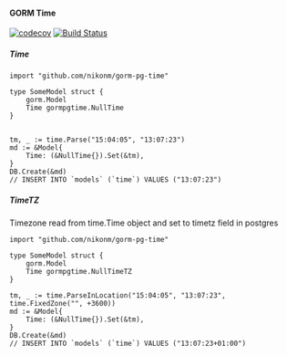 #### GORM Time

[![codecov](https://codecov.io/gh/nikonm/gorm-pg-time/branch/master/graph/badge.svg)](https://codecov.io/gh/nikonm/gorm-pg-time)
[![Build Status](https://travis-ci.org/nikonm/gorm-pg-time.svg?branch=master)](https://travis-ci.org/nikonm/gorm-pg-time)

##### Time
 
````
import "github.com/nikonm/gorm-pg-time"

type SomeModel struct {
	gorm.Model
	Time gormpgtime.NullTime
}


tm, _ := time.Parse("15:04:05", "13:07:23")
md := &Model{
	Time: (&NullTime{}).Set(&tm),
}
DB.Create(&md)
// INSERT INTO `models` (`time`) VALUES ("13:07:23")

````

##### TimeTZ

Timezone read from time.Time object and set to timetz field in postgres 

````
import "github.com/nikonm/gorm-pg-time"

type SomeModel struct {
	gorm.Model
	Time gormpgtime.NullTimeTZ
}

tm, _ := time.ParseInLocation("15:04:05", "13:07:23", time.FixedZone("", +3600))
md := &Model{
	Time: (&NullTime{}).Set(&tm),
}
DB.Create(&md)
// INSERT INTO `models` (`time`) VALUES ("13:07:23+01:00")

````
